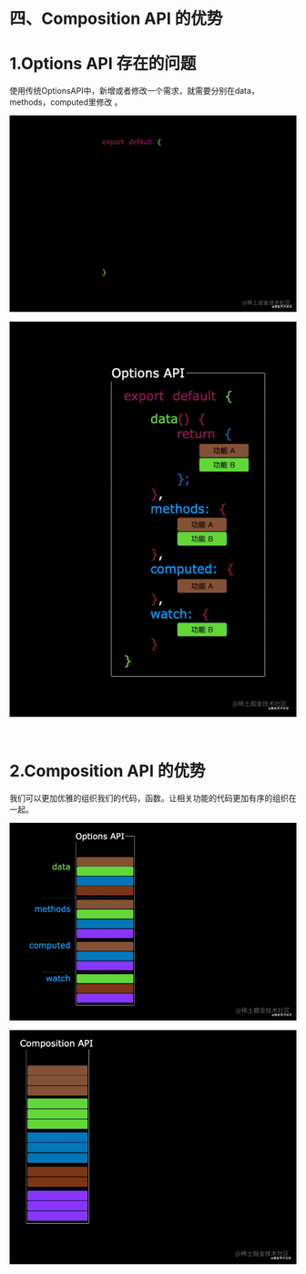 # 四、Composition API 的优势

# 1.Options API 存在的问题

使用传统OptionsAPI中，新增或者修改一个需求，就需要分别在data，methods，computed里修改 。​

![](images/WEBRESOURCEf5322e00510c050ce1f207a15632c3d4stickPicture.png)

![](images/WEBRESOURCE0a8ad1c01d1be463236f21cca693a03fstickPicture.png)

​

# 2.Composition API 的优势

我们可以更加优雅的组织我们的代码，函数。让相关功能的代码更加有序的组织在一起。​

![](images/WEBRESOURCEa9ab07937ca4dc5dd0fb0542a1cdd615stickPicture.png)

![](images/WEBRESOURCE2bf1d2c540987d96fe9986c772ec3357stickPicture.png)

​